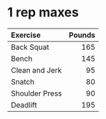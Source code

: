 # 1 rep maxes

| Exercise       | Pounds |
|:-------------- | ------:|
| Back Squat     |    165 |
| Bench          |    145 |
| Clean and Jerk |     95 |
| Snatch         |     80 |
| Shoulder Press |     90 |
| Deadlift       |       195







